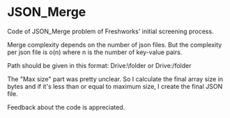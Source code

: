 # JSON_Merge
Code of JSON_Merge problem of Freshworks' initial screening process.

Merge complexity depends on the number of json files. But the complexity per json file is o(n) where n is the number of key-value pairs.

Path should be given in this format: Drive:\folder or Drive:/folder

The "Max size" part was pretty unclear. So I calculate the final array size in bytes and if it's less than or equal to maximum size, I create the final JSON file.

Feedback about the code is appreciated. 
